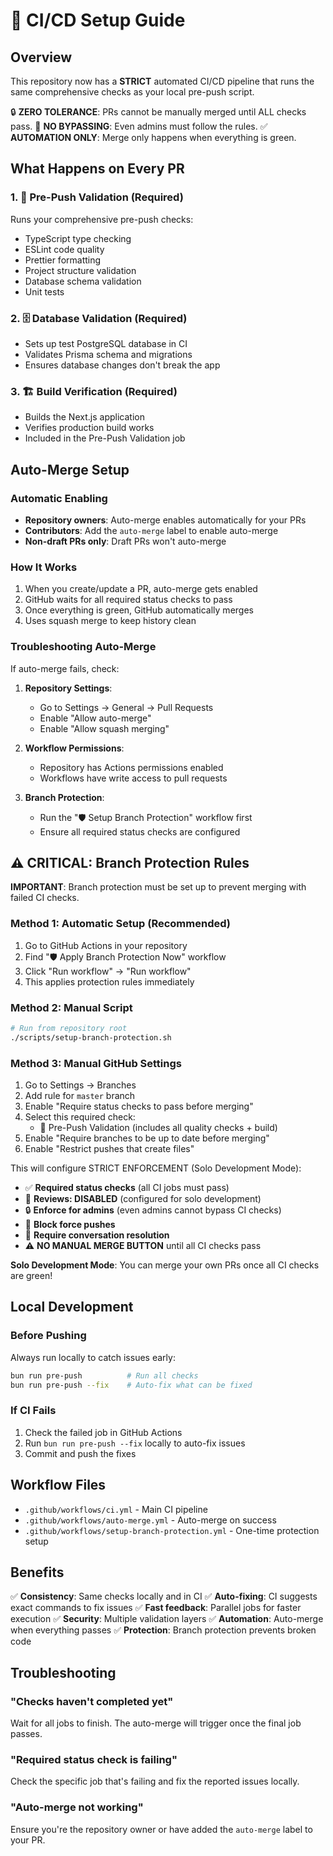 # 🚀 CI/CD Setup Guide

## Overview

This repository now has a **STRICT** automated CI/CD pipeline that runs the same
comprehensive checks as your local pre-push script.

🔒 **ZERO TOLERANCE**: PRs cannot be manually merged until ALL checks pass. 🚫
**NO BYPASSING**: Even admins must follow the rules. ✅ **AUTOMATION ONLY**:
Merge only happens when everything is green.

## What Happens on Every PR

### 1. 🚀 Pre-Push Validation (Required)

Runs your comprehensive pre-push checks:

- TypeScript type checking
- ESLint code quality
- Prettier formatting
- Project structure validation
- Database schema validation
- Unit tests

### 2. 🗄️ Database Validation (Required)

- Sets up test PostgreSQL database in CI
- Validates Prisma schema and migrations
- Ensures database changes don't break the app

### 3. 🏗️ Build Verification (Required)

- Builds the Next.js application
- Verifies production build works
- Included in the Pre-Push Validation job

## Auto-Merge Setup

### Automatic Enabling

- **Repository owners**: Auto-merge enables automatically for your PRs
- **Contributors**: Add the `auto-merge` label to enable auto-merge
- **Non-draft PRs only**: Draft PRs won't auto-merge

### How It Works

1. When you create/update a PR, auto-merge gets enabled
2. GitHub waits for all required status checks to pass
3. Once everything is green, GitHub automatically merges
4. Uses squash merge to keep history clean

### Troubleshooting Auto-Merge

If auto-merge fails, check:

1. **Repository Settings**:
   - Go to Settings → General → Pull Requests
   - Enable "Allow auto-merge"
   - Enable "Allow squash merging"

2. **Workflow Permissions**:
   - Repository has Actions permissions enabled
   - Workflows have write access to pull requests

3. **Branch Protection**:
   - Run the "🛡️ Setup Branch Protection" workflow first
   - Ensure all required status checks are configured

## ⚠️ CRITICAL: Branch Protection Rules

**IMPORTANT**: Branch protection must be set up to prevent merging with failed
CI checks.

### Method 1: Automatic Setup (Recommended)

1. Go to GitHub Actions in your repository
2. Find "🛡️ Apply Branch Protection Now" workflow
3. Click "Run workflow" → "Run workflow"
4. This applies protection rules immediately

### Method 2: Manual Script

```bash
# Run from repository root
./scripts/setup-branch-protection.sh
```

### Method 3: Manual GitHub Settings

1. Go to Settings → Branches
2. Add rule for `master` branch
3. Enable "Require status checks to pass before merging"
4. Select this required check:
   - 🚀 Pre-Push Validation (includes all quality checks + build)
5. Enable "Require branches to be up to date before merging"
6. Enable "Restrict pushes that create files"

This will configure STRICT ENFORCEMENT (Solo Development Mode):

- ✅ **Required status checks** (all CI jobs must pass)
- 👤 **Reviews: DISABLED** (configured for solo development)
- 🔒 **Enforce for admins** (even admins cannot bypass CI checks)
- 🚫 **Block force pushes**
- 💬 **Require conversation resolution**
- ⚠️ **NO MANUAL MERGE BUTTON** until all CI checks pass

**Solo Development Mode**: You can merge your own PRs once all CI checks are
green!

## Local Development

### Before Pushing

Always run locally to catch issues early:

```bash
bun run pre-push          # Run all checks
bun run pre-push --fix    # Auto-fix what can be fixed
```

### If CI Fails

1. Check the failed job in GitHub Actions
2. Run `bun run pre-push --fix` locally to auto-fix issues
3. Commit and push the fixes

## Workflow Files

- `.github/workflows/ci.yml` - Main CI pipeline
- `.github/workflows/auto-merge.yml` - Auto-merge on success
- `.github/workflows/setup-branch-protection.yml` - One-time protection setup

## Benefits

✅ **Consistency**: Same checks locally and in CI ✅ **Auto-fixing**: CI
suggests exact commands to fix issues ✅ **Fast feedback**: Parallel jobs for
faster execution ✅ **Security**: Multiple validation layers ✅ **Automation**:
Auto-merge when everything passes ✅ **Protection**: Branch protection prevents
broken code

## Troubleshooting

### "Checks haven't completed yet"

Wait for all jobs to finish. The auto-merge will trigger once the final job
passes.

### "Required status check is failing"

Check the specific job that's failing and fix the reported issues locally.

### "Auto-merge not working"

Ensure you're the repository owner or have added the `auto-merge` label to your
PR.
